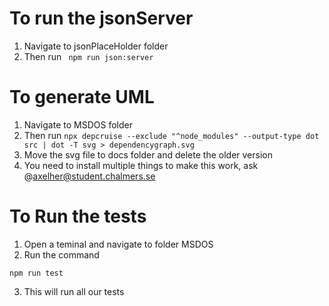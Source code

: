 # To run the jsonServer

1. Navigate to jsonPlaceHolder folder
2. Then run ``` npm run json:server```

# To generate UML

1. Navigate to MSDOS folder
2. Then run ``` npx depcruise --exclude "^node_modules" --output-type dot src | dot -T svg > dependencygraph.svg ```
3. Move the svg file to docs folder and delete the older version
4. You need to install multiple things to make this work, ask @axelher@student.chalmers.se

# To Run the tests
1. Open a teminal and navigate to folder MSDOS
2. Run the command 
```
npm run test
```

3. This will run all our tests
